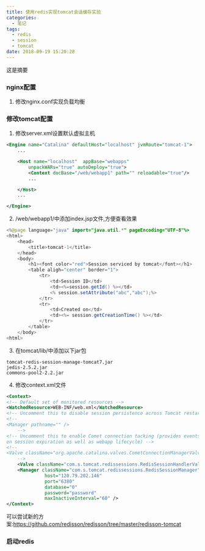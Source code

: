 ```yaml
---
title: 使用redis实现tomcat会话缓存实验
categories:
  - 笔记
tags:
  - redis
  - session
  - tomcat
date: 2018-09-19 15:20:28
---
```

 这是摘要
 <!-- more -->


### nginx配置
1. 修改nginx.conf实现负载均衡

### 修改tomcat配置
1. 修改server.xml设置默认虚拟主机
```xml
<Engine name="Catalina" defaultHost="localhost" jvmRoute="tomcat-1">
	...

	<Host name="localhost"  appBase="webapps"
		unpackWARs="true" autoDeploy="true">
		<Context docBase="/web/webapp1" path="" reloadable="true"/>
		...

	</Host>
	...

</Engine>
```

2. /web/webapp1/中添加index.jsp文件,方便查看效果

```java
<%@page language="java" import="java.util.*" pageEncoding="UTF-8"%>
<html>
	<head>
		<title>tomcat-1</title>
	</head>
	<body>
		<h1><font color="red">Session serviced by tomcat</font></h1>
		<table aligh="center" border="1">
			<tr>
				<td>Session ID</td>
				<td><%=session.getId() %></td>
				<% session.setAttribute("abc","abc");%>
			</tr>
			<tr>
				<td>Created on</td>
				<td><%= session.getCreationTime() %></td>
			</tr>
		</table>
	</body>
<html>
```

3. 在tomcat/lib/中添加以下jar包
```
tomcat-redis-session-manage-tomcat7.jar
jedis-2.5.2.jar
commons-pool2-2.2.jar
```

4. 修改context.xml文件
```xml
<Context>
<!-- Default set of monitored resources -->
<WatchedResource>WEB-INF/web.xml</WatchedResource>
<!-- Uncomment this to disable session persistence across Tomcat restarts -->
<!--
<Manager pathname="" />
    -->
<!-- Uncomment this to enable Comet connection tacking (provides events
on session expiration as well as webapp lifecycle) -->
<!--
<Valve className="org.apache.catalina.valves.CometConnectionManagerValve" />
    -->
	<Valve className="com.s.tomcat.redissessions.RedisSessionHandlerValve"/> 
	<Manager className="com.s.tomcat.redissessions.RedisSessionManager" 
			  host="120.79.202.146"
			  port="6380"
			  database="0" 
			  password="password"
			  maxInactiveInterval="60" /> 
</Context>
```
可以尝试新的方案:https://github.com/redisson/redisson/tree/master/redisson-tomcat

### 启动redis







